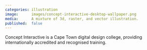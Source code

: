 ```yaml
---
categories: illustration
image:      images/concept-interactive-desktop-wallpaper.png
media:      A mixture of 3d, raster, and vector illustration.
published:  false
---
```

Concept Interactive is a Cape Town digital design college, providing
internationally accredited and recognised training.
